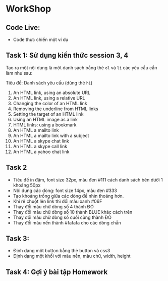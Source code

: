 # WorkShop

## Code Live:

- Code thực chiến một ví dụ

## Task 1: Sử dụng kiến thức session 3, 4

Tao ra một nội dung là một danh sách bằng thẻ `ol` và `li` các yêu cầu cần làm như sau: 

Tiêu đề: Danh sách yêu cầu (dùng thẻ `h1`)

1. An HTML link, using an absolute URL
2. An HTML link, using a relative URL
3. Changing the color of an HTML link
4. Removing the underline from HTML links
5. Setting the target of an HTML link
6. Using an HTML image as a link
7. HTML links: using a bookmark
8. An HTML a mailto link
9. An HTML a mailto link with a subject
10. An HTML a skype chat link
11. An HTML a skype call link
12. An HTML a yahoo chat link


## Task 2

- Tiêu đề in đậm, font size 32px, màu đen #111 cách danh sách bên dưới 1 khoảng 50px
- Nội dung các dòng: font size 14px, màu đen #333
- Tạo khoảng trống giữa các dòng để nhìn thoáng hơn.
- Khi rê chuột lên link thì đổi màu xanh #06F
- Thay đổi màu chữ dòng số 4 thành ĐỎ
- Thay đổi màu chữ dòng số 10 thành BLUE khác cách trên
- Thay đổi màu chữ dòng số cuối cùng thành ĐỎ
- Thay đổi màu nền thành #fafafa cho các dòng chẳn

## Task 3: 

- Định dạng một button bằng thẻ button và css3
- Định dạng một khối với màu nền, màu chữ, width, height


## Task 4: Gợi ý bài tập Homework